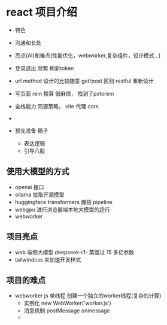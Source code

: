# react 项目介绍

- 特色
- 沟通和长处
- 亮点(AI)和难点(性能优化，webworker,复杂组件，设计模式...)
- 登录退出 频繁 刷新token
- url method 设计的比较随意 get/post 区别 restful 重新设计
- 写页面 rem 换算 很麻烦， 找到了pxtorem
- 全栈能力 同源策略， vite 代理 cors 
- 


- 预先准备 稿子
  - 表达逻辑
  - 引导八股

## 使用大模型的方式
- openai 接口
- ollama 拉取开源模型
- huggingface transformers  魔搭 pipeline
- webgpu 进行浏览器端本地大模型的运行
- webworker 

## 项目亮点
- web 端侧大模型 deepseek-r1- 蒸馏过 15 多亿参数
- tailwindcss 来加速开发样式

## 项目的难点
- webworker
  js 单线程 创建一个独立的worker线程(复杂的计算)
  - 实例化 
  new WebWorker('worker.js')
  - 消息机制
    postMessage
    onmessage
  -  
